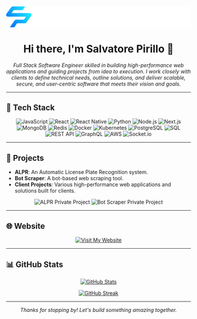 <p align="center">
  <img src="https://raw.githubusercontent.com/Saviox-main/Saviox-main/main/logo.svg" alt="Salvatore Pirillo" style="max-width: 100%; height: auto;" />
</p>

<h1 align="center">Hi there, I'm Salvatore Pirillo 👋</h1>

<p align="center">
  <em>
    Full Stack Software Engineer skilled in building high-performance web applications and guiding projects from idea to execution. I work closely with clients to define technical needs, outline solutions, and deliver scalable, secure, and user-centric software that meets their vision and goals.
  </em>
</p>

---

## 🚀 Tech Stack

<p align="center">
  <img src="https://img.shields.io/badge/JavaScript-000000?style=for-the-badge&logo=javascript&logoColor=21FFFF" alt="JavaScript" />
  <img src="https://img.shields.io/badge/React-21FFFF?style=for-the-badge&logo=react&logoColor=000000" alt="React" />
  <img src="https://img.shields.io/badge/React Native-0061F3?style=for-the-badge&logo=react&logoColor=FFFFFF" alt="React Native" />
  <img src="https://img.shields.io/badge/Python-0061F3?style=for-the-badge&logo=python&logoColor=FFFFFF" alt="Python" />
  <img src="https://img.shields.io/badge/Node.js-21FFFF?style=for-the-badge&logo=node.js&logoColor=000000" alt="Node.js" />
  <img src="https://img.shields.io/badge/Next.js-000000?style=for-the-badge&logo=next.js&logoColor=21FFFF" alt="Next.js" />
  <img src="https://img.shields.io/badge/MongoDB-21FFFF?style=for-the-badge&logo=mongodb&logoColor=000000" alt="MongoDB" />
  <img src="https://img.shields.io/badge/Redis-0061F3?style=for-the-badge&logo=redis&logoColor=FFFFFF" alt="Redis" />
  <img src="https://img.shields.io/badge/Docker-000000?style=for-the-badge&logo=docker&logoColor=21FFFF" alt="Docker" />
  <img src="https://img.shields.io/badge/Kubernetes-21FFFF?style=for-the-badge&logo=kubernetes&logoColor=000000" alt="Kubernetes" />
  <img src="https://img.shields.io/badge/PostgreSQL-0061F3?style=for-the-badge&logo=postgresql&logoColor=FFFFFF" alt="PostgreSQL" />
  <img src="https://img.shields.io/badge/SQL-000000?style=for-the-badge&logo=postgresql&logoColor=21FFFF" alt="SQL" />
  <img src="https://img.shields.io/badge/REST_API-21FFFF?style=for-the-badge&logo=api&logoColor=000000" alt="REST API" />
  <img src="https://img.shields.io/badge/GraphQL-0061F3?style=for-the-badge&logo=graphql&logoColor=FFFFFF" alt="GraphQL" />
  <img src="https://img.shields.io/badge/AWS-000000?style=for-the-badge&logo=amazon-aws&logoColor=21FFFF" alt="AWS" />
  <img src="https://img.shields.io/badge/Socket.io-21FFFF?style=for-the-badge&logo=socket.io&logoColor=000000" alt="Socket.io" />
</p>

---

## 💼 Projects

- **ALPR**: An Automatic License Plate Recognition system.
- **Bot Scraper**: A bot-based web scraping tool.
- **Client Projects**: Various high-performance web applications and solutions built for clients.

<p align="center">
  <img src="https://img.shields.io/badge/ALPR-Private-0061F3?style=for-the-badge&logo=github&logoColor=21FFFF" alt="ALPR Private Project">
  <img src="https://img.shields.io/badge/Bot%20Scraper-Private-0061F3?style=for-the-badge&logo=github&logoColor=21FFFF" alt="Bot Scraper Private Project">
</p>

---

## 🌐 Website

<p align="center">
  <a href="https://pirillosalvatore.com" target="_blank">
    <img src="https://img.shields.io/badge/Visit-My%20Website-21FFFF?style=for-the-badge&logo=google-chrome&logoColor=000000" alt="Visit My Website">
  </a>
</p>

---

## 📊 GitHub Stats

<p align="center">
  <a href="https://github.com/Saviox-main">
    <img src="https://github-readme-stats.vercel.app/api?username=Saviox-main&show_icons=true&theme=dark&hide_border=true" alt="GitHub Stats">
  </a>
</p>

<p align="center">
  <a href="https://github.com/Saviox-main">
    <img src="https://github-readme-streak-stats.herokuapp.com/?user=Saviox-main&theme=dark&hide_border=true" alt="GitHub Streak">
  </a>
</p>

---

<p align="center">
  <em>Thanks for stopping by! Let's build something amazing together.</em>
</p>
